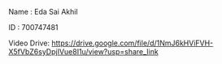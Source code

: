 Name : Eda Sai Akhil

ID   : 700747481

Video Drive: https://drive.google.com/file/d/1NmJ6kHViFVH-X5fVbZ6syDpjIVue8I1u/view?usp=share_link
